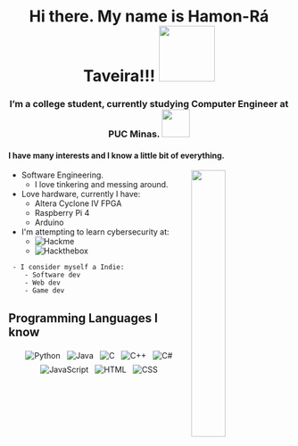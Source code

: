 <div align="center">  <h1>Hi there. My name is Hamon-Rá Taveira!!! <img src="https://media.giphy.com/media/VFB3cJJne7b5m/giphy.gif" width="100"></h1>  <h3>I’m a college student, currently studying Computer Engineer at PUC Minas. <img src="https://minionupucmg.files.wordpress.com/2017/03/logo-puc.jpg" width="50"></h3> </div>  

<h4> I have many interests and I know a little bit of everything. </h4> 

<img width="35%" src="https://media.giphy.com/media/5ntdy5Ban1dIY/giphy.gif" align=right>

- Software Engineering.
	- I love tinkering and messing around.  
- Love hardware, currently I have:
	- Altera Cyclone IV FPGA
	- Raspberry Pi 4
	- Arduino
- I'm attempting to learn cybersecurity at:
	 - ![Hackme](https://tryhackme.com/)
	 - ![Hackthebox](https://www.hackthebox.eu/)

```
 - I consider myself a Indie: 
 	- Software dev
	- Web dev 
	- Game dev
```

<h2>Programming Languages I know</h2>
<div align="center">
	<img src="https://img.shields.io/static/v1?label=Python&message=Advanced&color=success&logo=Python&style=for-the-badge" alt="Python" style="margin:4px">
	<img src="https://img.shields.io/static/v1?label=Java&message=Average&color=blue&logo=Java&style=for-the-badge" alt="Java" style="margin:4px">
	<img src="https://img.shields.io/static/v1?label=C&message=Average&color=blue&logo=C&style=for-the-badge" alt="C" style="margin:4px">
	<img src="https://img.shields.io/badge/C++-Average-blue.svg?style=for-the-badge&logo=c%2B%2B" alt="C++" style="margin:4px">
	<img src="https://img.shields.io/static/v1?label=C%23&message=Basic&color=orange&logo=C%20Sharp&style=for-the-badge" alt="C#" style="margin:4px">
	<img src="https://img.shields.io/static/v1?label=JavaScript&message=Average&color=blue&logo=JavaScript&style=for-the-badge" alt="JavaScript" style="margin:4px">
	<img src="https://img.shields.io/static/v1?label=HTML&message=Advanced&color=success&logo=HTML5&style=for-the-badge" alt="HTML" style="margin:4px">
	<img src="https://img.shields.io/static/v1?label=CSS&message=Advanced&color=success&logo=CSS3&style=for-the-badge" alt="CSS" style="margin:4px">
</div>
<!--
**Pharaoh00/Pharaoh00** is a ✨ _special_ ✨ repository because its `README.md` (this file) appears on your GitHub profile.

Here are some ideas to get you started:

- 🔭 I’m currently working on ...
- 🌱 I’m currently learning ...
- 👯 I’m looking to collaborate on ...
- 🤔 I’m looking for help with ...
- 💬 Ask me about ...
- 📫 How to reach me: ...
- 😄 Pronouns: ...
- ⚡ Fun fact: ...
-->
